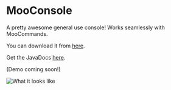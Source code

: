 MooConsole
==========

A pretty awesome general use console! Works seamlessly with MooCommands.

You can download it from [here](https://github.com/moomoohk/MooConsole/blob/master/Build/MooConsole.jar?raw=true).

Get the JavaDocs [here](https://github.com/moomoohk/MooConsole/blob/master/JavaDocs.zip?raw=true).

(Demo coming soon!)



![](http://i.imgur.com/cqqHCi9.png "What it looks like")
